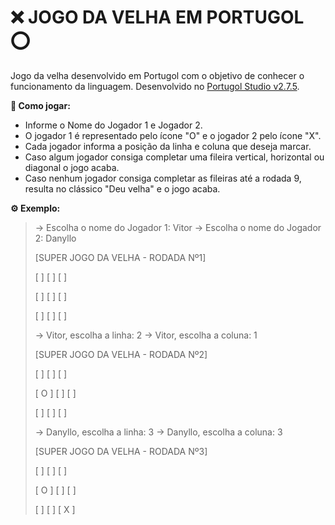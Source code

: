 # :x: JOGO DA VELHA EM PORTUGOL :o:

Jogo da velha desenvolvido em Portugol com o objetivo de conhecer o funcionamento da linguagem. Desenvolvido no [Portugol Studio v2.7.5](https://github.com/UNIVALI-LITE/Portugol-Studio).

**:page_with_curl: Como jogar:**

- Informe o Nome do Jogador 1 e Jogador 2.
- O jogador 1 é representado pelo ícone "O" e o jogador 2 pelo ícone "X".
- Cada jogador informa a posição da linha e coluna que deseja marcar.
- Caso algum jogador consiga completar uma fileira vertical, horizontal ou diagonal o jogo acaba.
- Caso nenhum jogador consiga completar as fileiras até a rodada 9, resulta no clássico "Deu velha" e o jogo acaba.

**:gear: Exemplo:**

> -> Escolha o nome do Jogador 1: Vitor
> -> Escolha o nome do Jogador 2: Danyllo
>
> \[SUPER JOGO DA VELHA - RODADA Nº1]
> 
> \[     ] \[     ] \[     ]
> 
> \[     ] \[     ] \[     ]
> 
> \[     ] \[     ] \[     ]
>
> -> Vitor, escolha a linha: 2
> -> Vitor, escolha a coluna: 1
>
> \[SUPER JOGO DA VELHA - RODADA Nº2]
> 
> \[     ] \[     ] \[     ]
> 
> \[ O ] \[     ] \[     ]
> 
> \[     ] \[     ] \[     ]
>
> -> Danyllo, escolha a linha: 3
> -> Danyllo, escolha a coluna: 3
>
> \[SUPER JOGO DA VELHA - RODADA Nº3]
> 
> \[     ] \[     ] \[    ]
> 
> \[ O ] \[     ] \[    ]
>  
> \[     ] \[     ] \[ X ]
